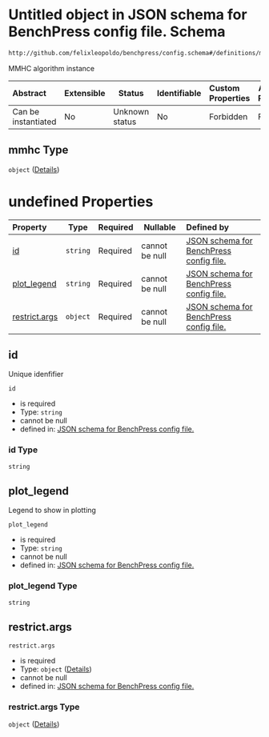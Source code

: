 # Untitled object in JSON schema for BenchPress config file. Schema

```txt
http://github.com/felixleopoldo/benchpress/config.schema#/definitions/mmhc
```

MMHC algorithm instance


| Abstract            | Extensible | Status         | Identifiable | Custom Properties | Additional Properties | Access Restrictions | Defined In                                                               |
| :------------------ | ---------- | -------------- | ------------ | :---------------- | --------------------- | ------------------- | ------------------------------------------------------------------------ |
| Can be instantiated | No         | Unknown status | No           | Forbidden         | Forbidden             | none                | [config.schema.json\*](../out/config.schema.json "open original schema") |

## mmhc Type

`object` ([Details](config-definitions-mmhc.md))

# undefined Properties

| Property                        | Type     | Required | Nullable       | Defined by                                                                                                                                                                                               |
| :------------------------------ | -------- | -------- | -------------- | :------------------------------------------------------------------------------------------------------------------------------------------------------------------------------------------------------- |
| [id](#id)                       | `string` | Required | cannot be null | [JSON schema for BenchPress config file.](config-definitions-mmhc-properties-id.md "http&#x3A;//github.com/felixleopoldo/benchpress/config.schema#/definitions/mmhc/properties/id")                      |
| [plot_legend](#plot_legend)     | `string` | Required | cannot be null | [JSON schema for BenchPress config file.](config-definitions-mmhc-properties-plot_legend.md "http&#x3A;//github.com/felixleopoldo/benchpress/config.schema#/definitions/mmhc/properties/plot_legend")    |
| [restrict.args](#restrict.args) | `object` | Required | cannot be null | [JSON schema for BenchPress config file.](config-definitions-mmhc-properties-restrictargs.md "http&#x3A;//github.com/felixleopoldo/benchpress/config.schema#/definitions/mmhc/properties/restrict.args") |

## id

Unique idenfifier


`id`

-   is required
-   Type: `string`
-   cannot be null
-   defined in: [JSON schema for BenchPress config file.](config-definitions-mmhc-properties-id.md "http&#x3A;//github.com/felixleopoldo/benchpress/config.schema#/definitions/mmhc/properties/id")

### id Type

`string`

## plot_legend

Legend to show in plotting


`plot_legend`

-   is required
-   Type: `string`
-   cannot be null
-   defined in: [JSON schema for BenchPress config file.](config-definitions-mmhc-properties-plot_legend.md "http&#x3A;//github.com/felixleopoldo/benchpress/config.schema#/definitions/mmhc/properties/plot_legend")

### plot_legend Type

`string`

## restrict.args




`restrict.args`

-   is required
-   Type: `object` ([Details](config-definitions-mmhc-properties-restrictargs.md))
-   cannot be null
-   defined in: [JSON schema for BenchPress config file.](config-definitions-mmhc-properties-restrictargs.md "http&#x3A;//github.com/felixleopoldo/benchpress/config.schema#/definitions/mmhc/properties/restrict.args")

### restrict.args Type

`object` ([Details](config-definitions-mmhc-properties-restrictargs.md))
